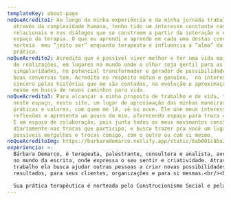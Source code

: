 ```yaml
---
templateKey: about-page
noQueAcredito1: Ao longo da minha experiência e da minha jornada trabalhando
  através da complexidade humana, tenho tido um interesse constante nas trocas
  relacionais e nos diálogos que se constroem a partir da interação e entrega no
  espaço da terapia. O que eu aprendi e aprendo em cada uma destas conversas,
  norteia  meu “jeito ser” enquanto terapeuta e influencia a “alma“ da minha
  prática.
noQueAcredito2: Acredito que é possível viver melhor e ter uma vida mais cheia
  de realizações, em lugares no mundo onde o olhar seja gentil para as
  singularidades, no potencial transformador e gerador de possibilidades que
  boas conversas tem. Acredito no respeito mútuo e genuíno,  no interesse
  sincero pelas histórias que me são contadas, na evolução e aproximação de si
  mesmo em busca de novos caminhos para vida.
noQueAcredito3: Para alcançar a minha proposta de trabalho e de vida, tenho aqui
  neste espaço, neste site, um lugar de aproximação das minhas maneiras,
  práticas e valores, com quem me lê, vê ou ouve. Ele une meus interesses,
  reflexões e apresenta um pouco de mim, oferecendo espaço para troca com vocês.
  É um espaço de colaboração, pois junta todos os meus movimentos construídos
  diariamente nas trocas que participo, e busca trazer pra você um lugar para
  possíveis mergulhos e trocas comigo, com o outro ou com si mesmo.
noQueAcreditoImg: https://barbarademarco.netlify.app/static/0ab001c8ba2b8c4d7dc03a68c36b48a4/a8669/c-internal-about-page.jpg
experiencia: >-
  Bárbara Demarco, é terapeuta, palestrante, consultora e analista, aventureira
  no mundo da escrita, onde expressa o seu sentir e criatividade. Através de seu
  trabalho ela busca ajudar outras pessoas a criar novas possibilidades e
  resultados, para seus clientes, organizações e para si mesmas.<br/><br/>

  Sua prática terapêutica é norteada pelo Construcionismo Social e pelas práticas pós modernas da Terapia Narrativa e da Terapia Colaborativa e Dialógica. Ela incorpora sua própria crença na aprendizagem como um processo de vida, incentivando e desafiando as pessoas a serem curiosas, criativas e autênticas e protagonistas do seu processo.
---
```

